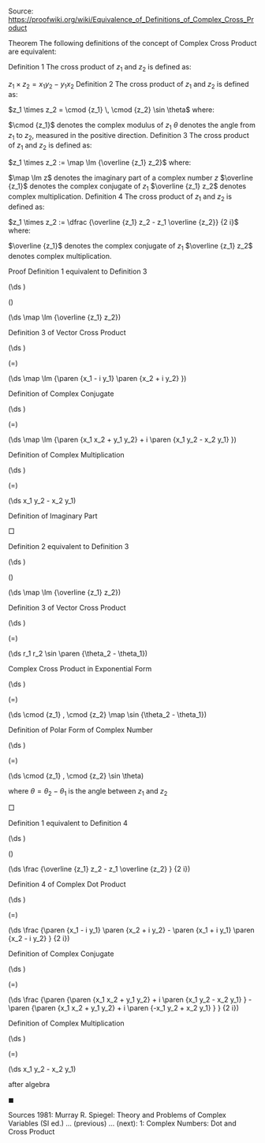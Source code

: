 # 

Source: https://proofwiki.org/wiki/Equivalence_of_Definitions_of_Complex_Cross_Product



Theorem
The following definitions of the concept of Complex Cross Product are equivalent:

Definition 1
The cross product of $z_1$ and $z_2$ is defined as:

$z_1 \times z_2 = x_1 y_2 - y_1 x_2$
Definition 2
The cross product of $z_1$ and $z_2$ is defined as:

$z_1 \times z_2 = \cmod {z_1} \, \cmod {z_2} \sin \theta$
where:

$\cmod {z_1}$ denotes the complex modulus of $z_1$
$\theta$ denotes the angle from $z_1$ to $z_2$, measured in the positive direction.
Definition 3
The cross product of $z_1$ and $z_2$ is defined as:

$z_1 \times z_2 := \map \Im {\overline {z_1} z_2}$
where:

$\map \Im z$ denotes the imaginary part of a complex number $z$
$\overline {z_1}$ denotes the complex conjugate of $z_1$
$\overline {z_1} z_2$ denotes complex multiplication.
Definition 4
The cross product of $z_1$ and $z_2$ is defined as:

$z_1 \times z_2 := \dfrac {\overline {z_1} z_2 - z_1 \overline {z_2}} {2 i}$
where:

$\overline {z_1}$ denotes the complex conjugate of $z_1$
$\overline {z_1} z_2$ denotes complex multiplication.


Proof
Definition 1 equivalent to Definition 3













\(\ds \)

\(\)







\(\ds \map \Im {\overline {z_1} z_2}\)





Definition 3 of Vector Cross Product














\(\ds \)

\(=\)







\(\ds \map \Im {\paren {x_1 - i y_1} \paren {x_2 + i y_2} }\)





Definition of Complex Conjugate














\(\ds \)

\(=\)







\(\ds \map \Im {\paren {x_1 x_2 + y_1 y_2} + i \paren {x_1 y_2 - x_2 y_1} }\)





Definition of Complex Multiplication














\(\ds \)

\(=\)







\(\ds x_1 y_2 - x_2 y_1\)





Definition of Imaginary Part



$\Box$


Definition 2 equivalent to Definition 3













\(\ds \)

\(\)







\(\ds \map \Im {\overline {z_1} z_2}\)





Definition 3 of Vector Cross Product














\(\ds \)

\(=\)







\(\ds r_1 r_2 \sin \paren {\theta_2 - \theta_1}\)





Complex Cross Product in Exponential Form














\(\ds \)

\(=\)







\(\ds \cmod {z_1} \, \cmod {z_2} \map \sin {\theta_2 - \theta_1}\)





Definition of Polar Form of Complex Number














\(\ds \)

\(=\)







\(\ds \cmod {z_1} \, \cmod {z_2} \sin \theta\)





where $\theta = \theta_2 - \theta_1$ is the angle between $z_1$ and $z_2$



$\Box$


Definition 1 equivalent to Definition 4













\(\ds \)

\(\)







\(\ds \frac {\overline {z_1} z_2 - z_1 \overline {z_2} } {2 i}\)





Definition 4 of Complex Dot Product














\(\ds \)

\(=\)







\(\ds \frac {\paren {x_1 - i y_1} \paren {x_2 + i y_2} - \paren {x_1 + i y_1} \paren {x_2 - i y_2} } {2 i}\)





Definition of Complex Conjugate














\(\ds \)

\(=\)







\(\ds \frac {\paren {\paren {x_1 x_2 + y_1 y_2} + i \paren {x_1 y_2 - x_2 y_1} } - \paren {\paren {x_1 x_2 + y_1 y_2} + i \paren {-x_1 y_2 + x_2 y_1} } } {2 i}\)





Definition of Complex Multiplication














\(\ds \)

\(=\)







\(\ds x_1 y_2 - x_2 y_1\)





after algebra



$\blacksquare$


Sources
1981: Murray R. Spiegel: Theory and Problems of Complex Variables (SI ed.) ... (previous) ... (next): $1$: Complex Numbers: Dot and Cross Product




